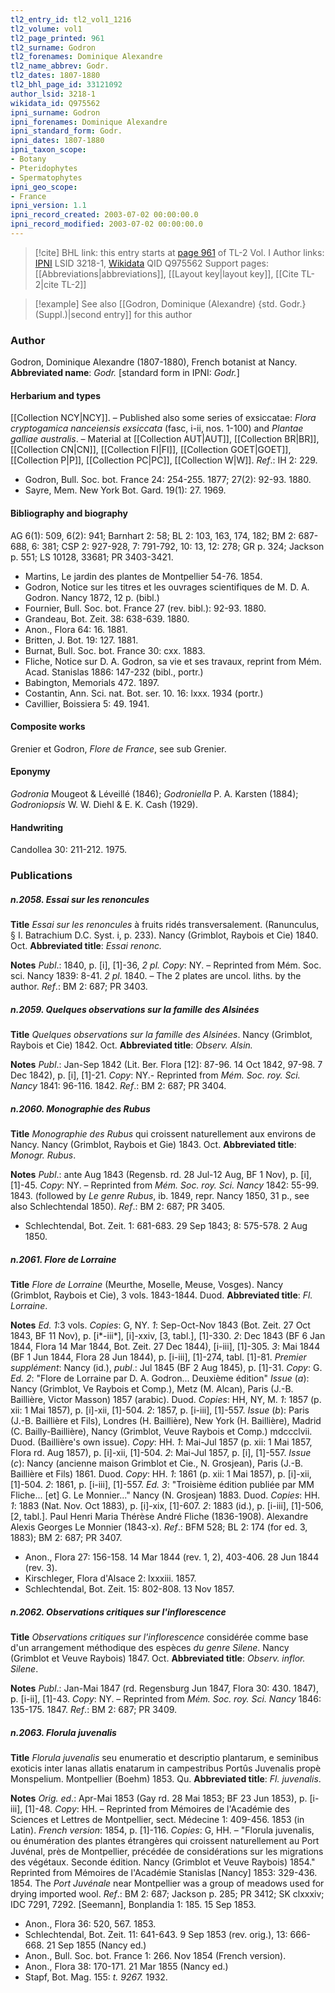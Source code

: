 ```yaml
---
tl2_entry_id: tl2_vol1_1216
tl2_volume: vol1
tl2_page_printed: 961
tl2_surname: Godron
tl2_forenames: Dominique Alexandre
tl2_name_abbrev: Godr.
tl2_dates: 1807-1880
tl2_bhl_page_id: 33121092
author_lsid: 3218-1
wikidata_id: Q975562
ipni_surname: Godron
ipni_forenames: Dominique Alexandre
ipni_standard_form: Godr.
ipni_dates: 1807-1880
ipni_taxon_scope: 
- Botany
- Pteridophytes
- Spermatophytes
ipni_geo_scope: 
- France
ipni_version: 1.1
ipni_record_created: 2003-07-02 00:00:00.0
ipni_record_modified: 2003-07-02 00:00:00.0
---
```


> [!cite] BHL link: this entry starts at [page 961](https://www.biodiversitylibrary.org/page/33121092) of TL-2 Vol. I
> Author links: [IPNI](https://www.ipni.org/a/3218-1) LSID 3218-1, [Wikidata](https://www.wikidata.org/wiki/Q975562) QID Q975562
> Support pages: [[Abbreviations|abbreviations]], [[Layout key|layout key]], [[Cite TL-2|cite TL-2]]

> [!example] See also [[Godron, Dominique (Alexandre) {std. Godr.} (Suppl.)|second entry]] for this author

### Author

Godron, Dominique Alexandre (1807-1880), French botanist at Nancy. 
**Abbreviated name**: *Godr.* \[standard form in IPNI: *Godr.*\]

#### Herbarium and types

[[Collection NCY|NCY]]. – Published also some series of exsiccatae: *Flora cryptogamica nanceiensis exsiccata* (fasc, i-ii, nos. 1-100) and *Plantae galliae australis*. – Material at [[Collection AUT|AUT]], [[Collection BR|BR]], [[Collection CN|CN]], [[Collection FI|FI]], [[Collection GOET|GOET]], [[Collection P|P]], [[Collection PC|PC]], [[Collection W|W]].
*Ref*.: IH 2: 229.
- Godron, Bull. Soc. bot. France 24: 254-255. 1877; 27(2): 92-93. 1880.
- Sayre, Mem. New York Bot. Gard. 19(1): 27. 1969.

#### Bibliography and biography

AG 6(1): 509, 6(2): 941; Barnhart 2: 58; BL 2: 103, 163, 174, 182; BM 2: 687-688, 6: 381; CSP 2: 927-928, 7: 791-792, 10: 13, 12: 278; GR p. 324; Jackson p. 551; LS 10128, 33681; PR 3403-3421.
- Martins, Le jardin des plantes de Montpellier 54-76. 1854.
- Godron, Notice sur les titres et les ouvrages scientifiques de M. D. A. Godron. Nancy 1872, 12 p. (bibl.)
- Fournier, Bull. Soc. bot. France 27 (rev. bibl.): 92-93. 1880.
- Grandeau, Bot. Zeit. 38: 638-639. 1880.
- Anon., Flora 64: 16. 1881.
- Britten, J. Bot. 19: 127. 1881.
- Burnat, Bull. Soc. bot. France 30: cxx. 1883.
- Fliche, Notice sur D. A. Godron, sa vie et ses travaux, reprint from Mém. Acad. Stanislas 1886: 147-232 (bibl., portr.)
- Babington, Memorials 472. 1897.
- Costantin, Ann. Sci. nat. Bot. ser. 10. 16: lxxx. 1934 (portr.)
- Cavillier, Boissiera 5: 49. 1941.

#### Composite works

Grenier et Godron, *Flore de France*, see sub Grenier.

#### Eponymy

*Godronia* Mougeot & Léveillé (1846); *Godroniella* P. A. Karsten (1884); *Godroniopsis* W. W. Diehl & E. K. Cash (1929).

#### Handwriting

Candollea 30: 211-212. 1975.

### Publications

##### n.2058. Essai sur les renoncules

**Title**
*Essai sur les renoncules* à fruits ridés transversalement. (Ranunculus, § I. Batrachium D.C. Syst. i, p. 233). Nancy (Grimblot, Raybois et Cie) 1840. Oct.
**Abbreviated title**: *Essai renonc.*

**Notes**
*Publ*.: 1840, p. \[i\], \[1\]-36, *2 pl. Copy*: NY. – Reprinted from Mém. Soc. sci. Nancy 1839: 8-41. *2 pl*. 1840. – The 2 plates are uncol. liths. by the author.
*Ref*.: BM 2: 687; PR 3403.

##### n.2059. Quelques observations sur la famille des Alsinées

**Title**
*Quelques observations sur la famille des Alsinées*. Nancy (Grimblot, Raybois et Cie) 1842. Oct.
**Abbreviated title**: *Observ. Alsin.*

**Notes**
*Publ*.: Jan-Sep 1842 (Lit. Ber. Flora \[12\]: 87-96. 14 Oct 1842, 97-98. 7 Dec 1842), p. \[i\], \[1\]-21. *Copy*: NY.- Reprinted from *Mém. Soc. roy. Sci. Nancy* 1841: 96-116. 1842.
*Ref*.: BM 2: 687; PR 3404.

##### n.2060. Monographie des Rubus

**Title**
*Monographie des Rubus* qui croissent naturellement aux environs de Nancy. Nancy (Grimblot, Raybois et Gie) 1843. Oct.
**Abbreviated title**: *Monogr. Rubus*.

**Notes**
*Publ*.: ante Aug 1843 (Regensb. rd. 28 Jul-12 Aug, BF 1 Nov), p. \[i\], \[1\]-45. *Copy*: NY. – Reprinted from *Mém. Soc. roy. Sci. Nancy* 1842: 55-99. 1843. (followed by *Le genre Rubus*, ib. 1849, repr. Nancy 1850, 31 p., see also Schlechtendal 1850).
*Ref*.: BM 2: 687; PR 3405.
- Schlechtendal, Bot. Zeit. 1: 681-683. 29 Sep 1843; 8: 575-578. 2 Aug 1850.

##### n.2061. Flore de Lorraine

**Title**
*Flore de Lorraine* (Meurthe, Moselle, Meuse, Vosges). Nancy (Grimblot, Raybois et Cie), 3 vols. 1843-1844. Duod.
**Abbreviated title**: *Fl. Lorraine*.

**Notes**
*Ed. 1*:3 vols. *Copies*: G, NY.
*1*: Sep-Oct-Nov 1843 (Bot. Zeit. 27 Oct 1843, BF 11 Nov), p. \[i\*-iii\*\], \[i\]-xxiv, \[3, tabl.\], \[1\]-330.
*2*: Dec 1843 (BF 6 Jan 1844, Flora 14 Mar 1844, Bot. Zeit. 27 Dec 1844), \[i-iii\], \[1\]-305.
*3*: Mai 1844 (BF 1 Jun 1844, Flora 28 Jun 1844), p. \[i-iii\], \[1\]-274, tabl. \[1\]-81.
*Premier supplément*: Nancy (id.), *publ*.: Jul 1845 (BF 2 Aug 1845), p. \[1\]-31. *Copy*: G.
*Ed. 2*: "Flore de Lorraine par D. A. Godron... Deuxième édition"
*Issue* (*a*): Nancy (Grimblot, Ve Raybois et Comp.), Metz (M. Alcan), Paris (J.-B. Baillière, Victor Masson) 1857 (arabic). Duod. *Copies*: HH, NY, M.
*1*: 1857 (p. xii: 1 Mai 1857), p. \[i\]-xii, \[1\]-504.
*2*: 1857, p. \[i-iii\], \[1\]-557.
*Issue* (*b*): Paris (J.-B. Baillière et Fils), Londres (H. Baillière), New York (H. Baillière), Madrid (C. Bailly-Baillière), Nancy (Grimblot, Veuve Raybois et Comp.) mdccclvii. Duod. (Baillière's own issue). *Copy*: HH.
*1*: Mai-Jul 1857 (p. xii: 1 Mai 1857, Flora rd. Aug 1857), p. \[i\]-xii, \[1\]-504.
*2*: Mai-Jul 1857, p. \[i\], \[1\]-557.
*Issue* (*c*): Nancy (ancienne maison Grimblot et Cie., N. Grosjean), Paris (J.-B. Baillière et Fils) 1861. Duod. *Copy*: HH.
*1*: 1861 (p. xii: 1 Mai 1857), p. \[i\]-xii, \[1\]-504.
*2*: 1861, p. \[i-iii\], \[1\]-557.
*Ed. 3*: "Troisième édition publiée par MM Fliche... \[et\] G. Le Monnier..." Nancy (N. Grosjean) 1883. Duod. *Copies*: HH.
*1*: 1883 (Nat. Nov. Oct 1883), p. \[i\]-xix, \[1\]-607.
*2*: 1883 (id.), p. \[i-iii\], \[1\]-506, \[2, tabl.\].
Paul Henri Maria Thérèse André Fliche (1836-1908).
Alexandre Alexis Georges Le Monnier (1843-x).
*Ref*.: BFM 528; BL 2: 174 (for ed. 3, 1883); BM 2: 687; PR 3407.
- Anon., Flora 27: 156-158. 14 Mar 1844 (rev. 1, 2), 403-406. 28 Jun 1844 (rev. 3).
- Kirschleger, Flora d'Alsace 2: lxxxiii. 1857.
- Schlechtendal, Bot. Zeit. 15: 802-808. 13 Nov 1857.

##### n.2062. Observations critiques sur l'inflorescence

**Title**
*Observations critiques sur l'inflorescence* considérée comme base d'un arrangement méthodique des espèces *du genre Silene*. Nancy (Grimblot et Veuve Raybois) 1847. Oct.
**Abbreviated title**: *Observ. inflor. Silene*.

**Notes**
*Publ*.: Jan-Mai 1847 (rd. Regensburg Jun 1847, Flora 30: 430. 1847), p. \[i-ii\], \[1\]-43.
*Copy*: NY. – Reprinted from *Mém. Soc. roy. Sci. Nancy* 1846: 135-175. 1847.
*Ref*.: BM 2: 687; PR 3409.

##### n.2063. Florula juvenalis

**Title**
*Florula juvenalis* seu enumeratio et descriptio plantarum, e seminibus exoticis inter lanas allatis enatarum in campestribus Portûs Juvenalis propè Monspelium. Montpellier (Boehm) 1853. Qu.
**Abbreviated title**: *Fl. juvenalis*.

**Notes**
*Orig. ed*.: Apr-Mai 1853 (Gay rd. 28 Mai 1853; BF 23 Jun 1853), p. \[i-iii\], \[1\]-48.
*Copy*: HH. – Reprinted from Mémoires de l'Académie des Sciences et Lettres de Montpellier, sect. Médecine 1: 409-456. 1853 (in Latin).
*French version*: 1854, p. \[1\]-116. *Copies*: G, HH. – "Florula juvenalis, ou énumération des plantes étrangères qui croissent naturellement au Port Juvénal, près de Montpellier, précédée de considérations sur les migrations des végétaux. Seconde édition. Nancy (Grimblot et Veuve Raybois) 1854." Reprinted from Mémoires de l'Académie Stanislas \[Nancy\] 1853: 329-436. 1854.
The *Port Juvénale* near Montpellier was a group of meadows used for drying imported wool.
*Ref*.: BM 2: 687; Jackson p. 285; PR 3412; SK clxxxiv; IDC 7291, 7292. \[Seemann\], Bonplandia 1: 185. 15 Sep 1853.
- Anon., Flora 36: 520, 567. 1853.
- Schlechtendal, Bot. Zeit. 11: 641-643. 9 Sep 1853 (rev. orig.), 13: 666-668. 21 Sep 1855 (Nancy ed.)
- Anon., Bull. Soc. bot. France 1: 266. Nov 1854 (French version).
- Anon., Flora 38: 170-171. 21 Mar 1855 (Nancy ed.)
- Stapf, Bot. Mag. 155: *t. 9267.* 1932.

